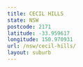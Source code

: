```yaml
---
title: CECIL HILLS
state: NSW
postcode: 2171
latitude: -33.959617
longitude: 150.970931
url: /nsw/cecil-hills/
layout: suburb
---
```

